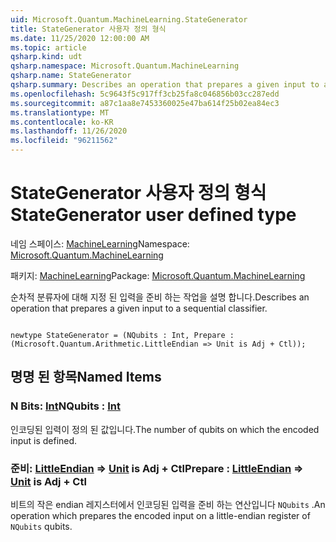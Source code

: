 ```yaml
---
uid: Microsoft.Quantum.MachineLearning.StateGenerator
title: StateGenerator 사용자 정의 형식
ms.date: 11/25/2020 12:00:00 AM
ms.topic: article
qsharp.kind: udt
qsharp.namespace: Microsoft.Quantum.MachineLearning
qsharp.name: StateGenerator
qsharp.summary: Describes an operation that prepares a given input to a sequential classifier.
ms.openlocfilehash: 5c9643f5c917ff3cb25fa8c046856b03cc287edd
ms.sourcegitcommit: a87c1aa8e7453360025e47ba614f25b02ea84ec3
ms.translationtype: MT
ms.contentlocale: ko-KR
ms.lasthandoff: 11/26/2020
ms.locfileid: "96211562"
---
```

# <a name="stategenerator-user-defined-type"></a><span data-ttu-id="37b7c-102">StateGenerator 사용자 정의 형식</span><span class="sxs-lookup"><span data-stu-id="37b7c-102">StateGenerator user defined type</span></span>

<span data-ttu-id="37b7c-103">네임 스페이스: [MachineLearning](xref:Microsoft.Quantum.MachineLearning)</span><span class="sxs-lookup"><span data-stu-id="37b7c-103">Namespace: [Microsoft.Quantum.MachineLearning](xref:Microsoft.Quantum.MachineLearning)</span></span>

<span data-ttu-id="37b7c-104">패키지: [MachineLearning](https://nuget.org/packages/Microsoft.Quantum.MachineLearning)</span><span class="sxs-lookup"><span data-stu-id="37b7c-104">Package: [Microsoft.Quantum.MachineLearning](https://nuget.org/packages/Microsoft.Quantum.MachineLearning)</span></span>


<span data-ttu-id="37b7c-105">순차적 분류자에 대해 지정 된 입력을 준비 하는 작업을 설명 합니다.</span><span class="sxs-lookup"><span data-stu-id="37b7c-105">Describes an operation that prepares a given input to a sequential classifier.</span></span>

```qsharp

newtype StateGenerator = (NQubits : Int, Prepare : (Microsoft.Quantum.Arithmetic.LittleEndian => Unit is Adj + Ctl));
```



## <a name="named-items"></a><span data-ttu-id="37b7c-106">명명 된 항목</span><span class="sxs-lookup"><span data-stu-id="37b7c-106">Named Items</span></span>

### <a name="nqubits--int"></a><span data-ttu-id="37b7c-107">N Bits: [Int](xref:microsoft.quantum.lang-ref.int)</span><span class="sxs-lookup"><span data-stu-id="37b7c-107">NQubits : [Int](xref:microsoft.quantum.lang-ref.int)</span></span>

<span data-ttu-id="37b7c-108">인코딩된 입력이 정의 된 값입니다.</span><span class="sxs-lookup"><span data-stu-id="37b7c-108">The number of qubits on which the encoded input is defined.</span></span>
### <a name="prepare--littleendian--unit--is-adj--ctl"></a><span data-ttu-id="37b7c-109">준비: [LittleEndian](xref:Microsoft.Quantum.Arithmetic.LittleEndian) => [Unit](xref:microsoft.quantum.lang-ref.unit)  is Adj + Ctl</span><span class="sxs-lookup"><span data-stu-id="37b7c-109">Prepare : [LittleEndian](xref:Microsoft.Quantum.Arithmetic.LittleEndian) => [Unit](xref:microsoft.quantum.lang-ref.unit)  is Adj + Ctl</span></span>

<span data-ttu-id="37b7c-110">비트의 작은 endian 레지스터에서 인코딩된 입력을 준비 하는 연산입니다 `NQubits` .</span><span class="sxs-lookup"><span data-stu-id="37b7c-110">An operation which prepares the encoded input on a little-endian register of `NQubits` qubits.</span></span>